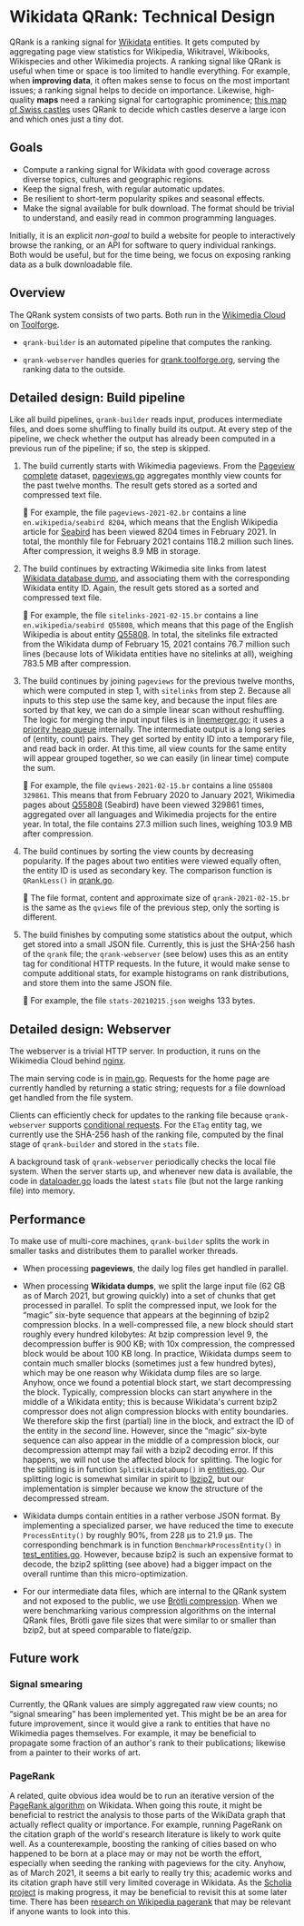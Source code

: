 # Wikidata QRank: Technical Design

QRank is a ranking signal for [Wikidata](https://www.wikidata.org/)
entities.  It gets computed by aggregating page view statistics for
Wikipedia, Wikitravel, Wikibooks, Wikispecies and other Wikimedia
projects.  A ranking signal like QRank is useful when time or space is
too limited to handle everything.  For example, when **improving
data**, it often makes sense to focus on the most important issues; a
ranking signal helps to decide on importance.  Likewise, high-quality
**maps** need a ranking signal for cartographic prominence; [this map
of Swiss castles](https://castle-map.infs.ch/#46.82825,8.19305,8z)
uses QRank to decide which castles deserve a large icon and which ones
just a tiny dot.


## Goals

* Compute a ranking signal for Wikidata with good coverage
  across diverse topics, cultures and geographic regions.
* Keep the signal fresh, with regular automatic updates.
* Be resilient to short-term popularity spikes and seasonal effects.
* Make the signal available for bulk download. The format should be
  trivial to understand, and easily read in common programming
  languages.

Initially, it is an explicit *non-goal* to build a website for
people to interactively browse the ranking, or an API for software
to query individual rankings. Both would be useful, but for the time
being, we focus on exposing ranking data as a bulk downloadable
file.


## Overview

The QRank system consists of two parts. Both run in the
[Wikimedia Cloud](https://wikitech.wikimedia.org/wiki/Help:Cloud_Services_Introduction) on
[Toolforge](https://wikitech.wikimedia.org/wiki/Portal:Toolforge).

* `qrank-builder` is an automated pipeline that computes the ranking.

* `qrank-webserver` handles queries for
  [qrank.toolforge.org](https://qrank.toolforge.org/), serving
  the ranking data to the outside.


## Detailed design: Build pipeline

Like all build pipelines, `qrank-builder` reads input, produces
intermediate files, and does some shuffling to finally build its output.
At every step of the pipeline, we check whether the output has already
been computed in a previous run of the pipeline; if so, the step is skipped.

1. The build currently starts with Wikimedia pageviews. From the
   [Pageview
   complete](https://dumps.wikimedia.org/other/pageview_complete/readme.html)
   dataset, [pageviews.go](../cmd/qrank-builder/pageviews.go) aggregates
   monthly view counts for the past twelve months.  The result gets
   stored as a sorted and compressed text file.

   💾 For example, the file `pageviews-2021-02.br` contains a line
`en.wikipedia/seabird 8204`, which means that the English Wikipedia
article for [Seabird](https://en.wikipedia.org/wiki/Seabird) has been
viewed 8204 times in February 2021. In total, the monthly file for
February 2021 contains 118.2 million such lines.  After compression,
it weighs 8.9 MB in storage.

2. The build continues by extracting Wikimedia site links from latest
   [Wikidata database dump](https://www.wikidata.org/wiki/Wikidata:Database_download),
   and associating them with the corresponding Wikidata entity ID. Again,
   the result gets stored as a sorted and compressed text file.

   💾 For example, the file `sitelinks-2021-02-15.br` contains a line
`en.wikipedia/seabird Q55808`, which means that this page of the English
Wikipedia is about entity [Q55808](https://www.wikidata.org/wiki/Q55808).
In total, the sitelinks file extracted from the Wikidata dump of February
15, 2021 contains 76.7 million such lines (because lots of Wikidata entities
have no sitelinks at all), weighing 783.5 MB after compression.

3. The build continues by joining `pageviews` for the previous twelve
   months, which were computed in step 1, with `sitelinks` from step 2.
   Because all inputs to this step use the same key, and because the
   input files are sorted by that key, we can do a simple
   linear scan without reshuffling. The logic for merging the input
   input files is in [linemerger.go](../cmd/qrank-builder/linemerger.go);
   it uses a [priority heap queue](https://en.wikipedia.org/wiki/Priority_queue)
   internally. The intermediate output is a long series of (entity, count)
   pairs. They get sorted by entity ID into a temporary file, and read back
   in order. At this time, all view counts for the same entity will appear
   grouped together, so we can easily (in linear time) compute the sum.

   💾 For example, the file `qviews-2021-02-15.br` contains a line
   `Q55808 329861`. This means that from February 2020 to January 2021,
   Wikimedia pages about [Q55808](https://www.wikidata.org/wiki/Q55808)
   (Seabird) have been viewed 329861 times, aggregated over all languages
   and Wikimedia projects for the entire year. In total, the file contains
   27.3 million such lines, weighing 103.9 MB after compression.

4. The build continues by sorting the view counts by decreasing popularity.
   If the pages about two entities were viewed equally often,
   the entity ID is used as secondary key. The comparison function is
   `QRankLess()` in [qrank.go](../cmd/qrank-builder/qrank.go).

   💾 The file format, content and approximate size of `qrank-2021-02-15.br`
   is the same as the `qviews` file of the previous step, only the sorting
   is different.

5. The build finishes by computing some statistics about the output,
   which get stored into a small JSON file. Currently, this is just
   the SHA-256 hash of the `qrank` file; the `qrank-webserver`
   (see below) uses this as an entity tag for conditional HTTP
   requests. In the future, it would  make sense to compute additional
   stats, for example histograms on rank distributions, and store them
   into the same JSON file.

   💾 For example, the file `stats-20210215.json` weighs 133 bytes.


## Detailed design: Webserver

The webserver is a trivial HTTP server. In production, it runs
on the Wikimedia Cloud behind [nginx](https://nginx.org/).

The main serving code is in [main.go](../cmd/qrank-webserver/main.go).
Requests for the home page are currently handled by returning a static string;
requests for a file download get handled from the file system.

Clients can efficiently check for updates to the ranking file
because `qrank-webserver` supports
[conditional requests](https://developer.mozilla.org/en-US/docs/Web/HTTP/Conditional_requests). For the `ETag` entity tag, we currently use the SHA-256
hash of the ranking file, computed by the final stage of `qrank-builder`
and stored in the `stats` file.

A background task of `qrank-webserver` periodically checks the local
file system. When the server starts up, and whenever new data is
available, the code in
[dataloader.go](../cmd/qrank-webserver/dataloader.go) loads the latest
`stats` file (but not the large ranking file) into memory.


## Performance

To make use of multi-core machines, `qrank-builder` splits the work
in smaller tasks and distributes them to parallel worker threads.

* When processing **pageviews**, the daily log files get handled
  in parallel.

* When processing **Wikidata dumps**, we split the large input file
  (62 GB as of March 2021, but growing quickly) into a set of chunks
  that get processed in parallel. To split the compressed input, we
  look for the “magic” six-byte sequence that appears at the beginning
  of bzip2 compression blocks. In a well-compressed file, a new block
  should start roughly every hundred kilobytes: At bzip compression
  level 9, the decompression buffer is 900 KB; with 10x compression,
  the compressed block would be about 100 KB long. In practice,
  Wikidata dumps seem to contain much smaller blocks (sometimes just a
  few hundred bytes), which may be one reason why Wikidata dump files
  are so large. Anyhow, once we found a potential block start, we
  start decompressing the block. Typically, compression blocks can
  start anywhere in the middle of a Wikidata entity; this is because
  Wikidata's current bzip2 compressor does not align compression
  blocks with entity boundaries.  We therefore skip the first
  (partial) line in the block, and extract the ID of the entity in the
  *second* line. However, since the “magic” six-byte sequence can also
  appear in the middle of a compression block, our decompression
  attempt may fail with a bzip2 decoding error.  If this happens, we
  will not use the affected block for splitting.  The logic for the
  splitting is in function `SplitWikidataDump()` in
  [entities.go](../cmd/qrank-builder/entities.go). Our splitting logic
  is somewhat similar in spirit to [lbzip2](https://lbzip2.org/), but
  our implementation is simpler because we know the structure of the
  decompressed stream.

* Wikidata dumps contain entities in a rather verbose JSON format.
  By implementing a specialized parser, we have reduced the time
  to execute `ProcessEntity()` by roughly 90%, from 228 μs to 21.9 μs.
  The corresponding benchmark is in function `BenchmarkProcessEntity()`
  in [test_entities.go](../cmd/qrank-builder/test_entities.go). However,
  because bzip2 is such an expensive format to decode, the bzip2 splitting
  (see above) had a bigger impact on the overall runtime than this
  micro-optimization.

* For our intermediate data files, which are internal to the QRank system
  and not exposed to the public, we use [Brötli compression](https://en.wikipedia.org/wiki/Brotli). When we were benchmarking various compression algorithms
  on the internal QRank files, Brötli gave file sizes that were similar to
  or smaller than bzip2, but at speed comparable to flate/gzip.


## Future work

### Signal smearing

Currently, the QRank values are simply aggregated raw view counts; no
“signal smearing” has been implemented yet. This might be be an area
for future improvement, since it would give a rank to entities that
have no Wikimedia pages themselves. For example, it may be beneficial
to propagate some fraction of an author's rank to their publications;
likewise from a painter to their works of art.


### PageRank

A related, quite obvious idea would be to run an iterative version of
the [PageRank algorithm](https://en.wikipedia.org/wiki/PageRank) on
Wikidata.  When going this route, it might be beneficial to restrict
the analysis to those parts of the WikiData graph that actually
reflect quality or importance.  For example, running PageRank on the
citation graph of the world's research literature is likely to work
quite well. As a counterexample, boosting the ranking of cities based
on who happened to be born at a place may or may not be worth the
effort, especially when seeding the ranking with pageviews for the
city. Anyhow, as of March 2021, it seems a bit early to really try
this; academic works and its citation graph have still very limited
coverage in Wikidata. As the [Scholia
project](https://www.wikidata.org/wiki/Wikidata:Scholia) is making
progress, it may be beneficial to revisit this at some later time.
There has been [research on Wikipedia
pagerank](https://www.aifb.kit.edu/images/e/e5/Wikipedia_pagerank1.pdf)
that may be relevant if anyone wants to look into this.
